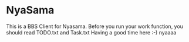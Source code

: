 NyaSama
=======
This is a BBS Client for Nyasama. 
Before you run your work function, you should read TODO.txt and Task.txt 
Having a good time here :-) 
nyaaaa

